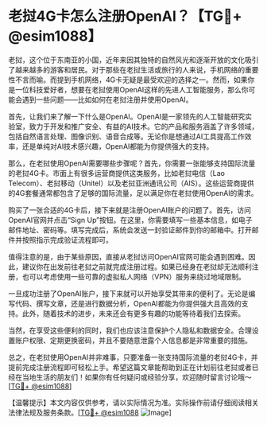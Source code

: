 # 老挝4G卡怎么注册OpenAI？【TG💪+ @esim1088】

老挝，这个位于东南亚的小国，近年来因其独特的自然风光和逐渐开放的文化吸引了越来越多的游客和居民。对于那些在老挝生活或旅行的人来说，手机网络的重要性不言而喻。而提到手机网络，4G卡无疑是最受欢迎的选择之一。然而，如果你是一位科技爱好者，想要在老挝使用OpenAI这样的先进人工智能服务，那么你可能会遇到一些问题——比如如何在老挝注册并使用OpenAI。

首先，让我们来了解一下什么是OpenAI。OpenAI是一家领先的人工智能研究实验室，致力于开发和推广安全、有益的AI技术。它的产品和服务涵盖了许多领域，包括自然语言处理、图像识别、语音合成等。无论你是想通过AI工具提高工作效率，还是单纯对AI技术感兴趣，OpenAI都能为你提供强大的支持。

那么，在老挝使用OpenAI需要哪些步骤呢？首先，你需要一张能够支持国际流量的老挝4G卡。市面上有很多运营商提供这类服务，比如老挝电信（Lao Telecom）、老挝移动（Unitel）以及老挝亚洲通讯公司（AIS）。这些运营商提供的4G套餐通常都包含了足够的国际流量，足以满足你在老挝使用OpenAI的需求。

购买了一张合适的4G卡后，接下来就是注册OpenAI账户的问题了。首先，访问OpenAI官网并点击“Sign Up”按钮。在这里，你需要填写一些基本信息，如电子邮件地址、密码等。填写完成后，系统会发送一封验证邮件到你的邮箱中。打开邮件并按照指示完成验证流程即可。

值得注意的是，由于某些原因，直接从老挝访问OpenAI官网可能会遇到困难。因此，建议你在出发前往老挝之前就完成注册过程。如果已经身在老挝却无法顺利注册，也可以考虑使用一些可靠的虚拟私人网络（VPN）服务来绕过地域限制。

一旦成功注册了OpenAI账户，接下来就可以开始享受其带来的便利了。无论是编写代码、撰写文章，还是进行数据分析，OpenAI都能为你提供强大且高效的支持。此外，随着技术的进步，未来还会有更多有趣的功能等待着我们去探索。

当然，在享受这些便利的同时，我们也应该注意保护个人隐私和数据安全。合理设置账户权限、定期更换密码，并且不要随意泄露个人信息都是非常重要的措施。

总之，在老挝使用OpenAI并非难事，只要准备一张支持国际流量的老挝4G卡，并提前完成注册流程即可轻松上手。希望这篇文章能帮助到正在计划前往老挝或者已经在当地生活的朋友们！如果你有任何疑问或经验分享，欢迎随时留言讨论哦～ [[TG💪+ @esim1088](https://t.me/s/esim1088)]

【温馨提示】本文内容仅供参考，请以实际情况为准。实际操作前请仔细阅读相关法律法规及服务条款。[[TG💪+ @esim1088](https://t.me/s/esim1088) ![Image](https://i.postimg.cc/4NQfJmqS/Snipaste-2025-05-13-00-14-12.png)]